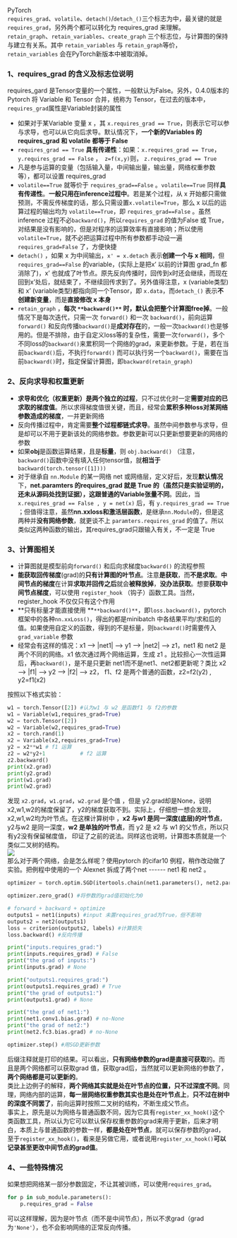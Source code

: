 PyTorch<br />`requires_grad`、`volatile`、`detach()`/`detach_()`三个标志为中，最关键的就是 `requires_grad`，另外两个都可以转化为 requires_grad 来理解。<br />`retain_graph`、`retain_variables`、`create_graph` 三个标志位，与计算图的保持与建立有关系。其中 `retain_variables` 与 `retain_graph`等价，`retain_variables` 会在PyTorch新版本中被取消掉。
<a name="LDuj6"></a>
### 1、requires_grad 的含义及标志位说明
requires_gard 是Tensor变量的一个属性，一般默认为False。另外，0.4.0版本的 Pytorch 将 Variable 和 Tensor 合并，统称为 Tensor，在过去的版本中，`requires_grad`属性是Variable封装的属性

- 如果对于某Variable 变量 x ，其 `x.requires_grad == True`，则表示它可以参与求导，也可以从它向后求导。默认情况下，**一个新的Variables 的 requires_grad 和 volatile 都等于 False**
- `requires_grad == True` **具有传递性**：如果：`x.requires_grad == True`，`y.requires_grad == False` ，` z=f(x,y)`则， `z.requires_grad == True`
- 凡是参与运算的变量（包括输入量，中间输出量，输出量，网络权重参数等），都可以设置 requires_grad 
- `volatile==True` 就等价于 `requires_grad==False` 。`volatile==True` 同样**具有传递性**。**一般只用在inference过程中**。若是某个过程，从 x 开始都只需做预测，不需反传梯度的话，那么只需设置`x.volatile=True`，那么 x 以后的运算过程的输出均为 `volatile==True`，即 `requires_grad==False` 。虽然inference 过程不必`backward()`，所以`requires_grad` 的值为False 或 True，对结果是没有影响的，但是对程序的运算效率有直接影响；所以使用`volatile=True`，就不必把运算过程中所有参数都手动设一遍`requires_grad=False` 了，方便快捷
- `detach()` ，如果 x 为中间输出，`x' = x.detach` 表示**创建一个与 x 相同**，但`requires_grad==False` 的variable，(实际上是把x’ 以前的计算图 grad_fn 都消除了)，x’ 也就成了叶节点。原先反向传播时，回传到x时还会继续，而现在回到x’处后，就结束了，不继续回传求到了。另外值得注意，x (variable类型) 和 x’ (variable类型)都指向同一个Tensor，即 `x.data`，而`detach_()` 表示**不创建新变量**，而是**直接修改 x 本身**
- `retain_graph` ，**每次 **`**backward()**`** **时，默认会**把整个计算图free掉**。一般情况下是每次迭代，只需一次 `forward()` 和一次 `backward()`，前向运算`forward()` 和反向传播`backward()`是**成对存在**的，一般一次`backward()`也是够用的。但是不排除，由于自定义loss等的复杂性，需要一次`forward()`，多个不同loss的`backward()`来累积同一个网络的grad，来更新参数。于是，若在当前`backward()`后，不执行`forward()` 而可以执行另一个`backward()`，需要在当前`backward()`时，指定保留计算图，即`backward(retain_graph)`
<a name="MMnc2"></a>
### **2、反向求导和权重更新**

- **求导和优化（权重更新）是两个独立的过程**，只不过优化时一定**需要对应的已求取的梯度值**。所以求得梯度值很关键，而且，经常会**累积多种loss对某网络参数造成的梯度**，一并更新网络
- 反向传播过程中，肯定需要**整个过程都链式求导**。虽然中间参数参与求导，但是却可以不用于更新该处的网络参数。参数更新可以只更新想要更新的网络的参数
- 如果**obj**是函数运算结果，且是**标量**，则 `obj.backward()` （注意，`backward()`函数中没有填入任何tensor值，就**相当于** `backward(torch.tensor([1])))`
- 对于继承自 `nn.Module` 的某一网络 net 或网络层，定义好后，发现**默认情况**下，**net.paramters 的requires_grad 就是 True **的（虽然只是实验证明的，还未从源码处找到证据），这**跟普通的Variable张量不同**。因此，当`x.requires_grad == False , y = net(x)` 后，有 `y.requires_grad == True` ；但值得注意，虽然**nn.xxloss和激活层函数**，是继承`nn.Module`的，但是这两种并**没有网络参数**，就更谈不上 `paramters.requires_grad` 的值了。所以类似这两种函数的输出，其requires_grad只跟输入有关，不一定是 True
<a name="izwnl"></a>
### **3、计算图相关**

- 计算图就是模型前向`forward()` 和后向求梯度`backward()` 的流程参照
- **能获取回传梯度**(grad)的**只有计算图的叶节点**。注意**是获取**，而**不是求取**。**中间节点的梯度**在计算**求取并回传之后**就会**被释放掉**，**没办法获取**。想要**获取中间节点梯度**，可以使用 `register_hook` （钩子）函数工具。当然， register_hook 不仅仅只有这个作用
- **只有标量才能直接使用 **`**backward()**`，即`loss.backward()`，pytorch 框架中的各种`nn.xxLoss()`，得出的都是minibatch 中各结果平均/求和后的值。如果使用自定义的函数，得到的不是标量，则`backward()`时需要传入 `grad_variable` 参数
- 经常会有这样的情况：x1 —> |net1| —> y1 —> |net2| —> z1，net1 和 net2 是两个不同的网络。x1 依次通过两个网络运算，生成 z1 。比较担心一次性运算后，再`backward()`，是不是只更新 net1而不是net1、net2都更新呢？类比 x2 —> |f1| —> y2 —> |f2| —> z2， f1、f2 是两个普通的函数，z2=f2(y2) , y2=f1(x2) 

按照以下格式实验：
```python
w1 = torch.Tensor([2]) #认为w1 与 w2 是函数f1 与 f2的参数
w1 = Variable(w1,requires_grad=True)
w2 = torch.Tensor([2])
w2 = Variable(w2,requires_grad=True)
x2 = torch.rand(1)
x2 = Variable(x2,requires_grad=True)
y2 = x2**w1 # f1 运算
z2 = w2*y2+1           # f2 运算
z2.backward()
print(x2.grad)
print(y2.grad)
print(w1.grad)
print(w2.grad)
```
发现 `x2.grad`，`w1.grad`，`w2.grad` 是个值 ，但是 y2.grad却是None，说明x2,w1,w2的梯度保留了，y2的梯度获取不到。实际上，仔细想一想会发现，x2,w1,w2均为叶节点。在这棵计算树中 ，**x2 与w1 是同一深度(底层)的叶节点**，y2与w2 是同一深度，**w2 是单独的叶节点**，而 y2 是 x2 与 w1 的父节点，所以只有y2没有保留梯度值， 印证了之前的说法。同样这也说明，计算图本质就是一个类似二叉树的结构。<br />![](https://cdn.nlark.com/yuque/0/2022/jpeg/396745/1656467272030-14d8cce0-b26f-42a0-b8fa-276a7abfc84c.jpeg)<br />那么对于两个网络，会是怎么样呢？使用pytorch 的cifar10 例程，稍作改动做了实验。把例程中使用的一个 Alexnet 拆成了两个net ------ net1 和 net2 。
```python
optimizer = torch.optim.SGD(itertools.chain(net1.parameters(), net2.parameters()),lr=0.001, momentum=0.9) # 这里 net1 和net2 优化的先后没有区别 ！！

optimizer.zero_grad() #将参数的grad值初始化为0

# forward + backward + optimize
outputs1 = net1(inputs) #input 未置requires_grad为True，但不影响
outputs2 = net2(outputs1)
loss = criterion(outputs2, labels) #计算损失
loss.backward() #反向传播

print("inputs.requires_grad:")
print(inputs.requires_grad) # False
print("the grad of inputs:")
print(inputs.grad) # None

print("outputs1.requires_grad:")
print(outputs1.requires_grad) # True
print("the grad of outputs1:")
print(outputs1.grad) # None

print("the grad of net1:")
print(net1.conv1.bias.grad) # no-None
print("the grad of net2:")
print(net2.fc3.bias.grad) # no-None

optimizer.step() #用SGD更新参数
```
后缀注释就是打印的结果。可以看出，**只有网络参数的grad是直接可获取**的。而且是两个网络都可以获取grad 值，获取grad后，当然就可以更新网络的参数了，**两个网络都是可以更新的**。<br />类比上边例子的解释，**两个网络其实就是处在叶节点的位置，只不过深度不同**。同理，网络内部的运算，**每一层网络权重参数其实也是处在叶节点上**，**只不过在树中的深度不同罢了**，前向运算时按照二叉树的结构，不断生成父节点。<br />事实上，原先是以为网络与普通函数不同，因为它具有`register_xx_hook()`这个类函数工具，所以认为它可以默认保存权重参数的grad来用于更新，后来才明白，本质上与普通函数的参数一样，**都是处在叶节点**，就可以保存参数的grad，至于`register_xx_hook()`，看来是另做它用，或者说用`register_xx_hook()`**可以记录甚至更改中间节点的grad值**。
<a name="xxRtt"></a>
### 4、一些特殊情况
如果想把网络某一部分参数固定，不让其被训练，可以使用`requires_grad`。
```python
for p in sub_module.parameters():
    p.requires_grad = False
```
可以这样理解，因为是叶节点（而不是中间节点），所以不求grad（grad为`'None'`），也不会影响网络的正常反向传播。
